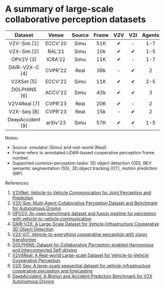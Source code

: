 # A summary of large-scale collaborative perception datasets



| **Dataset**      | **Venue** | **Source** | **Frame** | **V2V**  | **V2I**  | **Agents** | **Camera** | **LiDAR** | **Depth** | **OD**    | **SS**    | **OT**    | **MP**    | **Website**                                          |
|:----------------:|:---------:|:----------:|:---------:|:--------:|:--------:|:----------:|:----------:|:---------:|:---------:|:---------:|:---------:|:---------:|:---------:|:----------------------------------------------------:|
| V2V-Sim [1]      | ECCV'20   | Simu       | 51K       | &#10004; | -        | 1-7        | -          | &#10004;  | -         | &#10004;  | -         | -         |  &#10004; | -                                                    |
| V2X-Sim [2]      | RAL'21    | Simu       | 10k       | &#10004; | &#10004; | 1-5        | &#10004;   | &#10004;  | &#10004;  | &#10004;  |  &#10004; |  &#10004; | -         | [Link](https://ai4ce.github.io/V2X-Sim)              |
| OPV2V [3]        | ICRA'22   | Simu       | 11K       | &#10004; | -        | 1-7        | &#10004;   | &#10004;  | -         | &#10004;  |  &#10004; | -         | -         | [Link](https://mobility-lab.seas.ucla.edu/opv2v)     |
| DAIR-V2X-C [4]   | CVPR'22   | Real       | 39k       | -        | &#10004; | 2          | &#10004;   | &#10004;  | -         |  &#10004; | -         | -         | -         | [Link](https://thudair.baai.ac.cn/coop-dtest)        |
| V2XSet [5]       | ECCV'22   | Simu       | 11K       | &#10004; | &#10004; | 2-5        | &#10004;   | &#10004;  | -         |  &#10004; | -         | -         | -         | [Link](https://github.com/DerrickXuNu/v2x-vit)       |
| DOLPHINS [6]     | ACCV'22   | Simu       | 42k       | &#10004; | &#10004; | 3          | &#10004;   | &#10004;  | -         |  &#10004; | -         | -         | -         | [Link](https://dolphins-dataset.net)                 |
| V2V4Real [7]     | CVPR'23   | Real       | 20K       | &#10004; | -        | 2          | &#10004;   | &#10004;  | -         |  &#10004; | -         |  &#10004; | -         | [Link](https://mobility-lab.seas.ucla.edu/v2v4real/) |
| V2X-Seq [8]      | CVPR'23   | Real       | 15k       | -        | &#10004; | 2          | &#10004;   | &#10004;  | -         |  &#10004; | -         |  &#10004; |  &#10004; | [Link](https://thudair.baai.ac.cn/coop-forecast)     |
| DeepAccident [9] | arXiv'23  | Simu       | 57K       | &#10004; | &#10004; | 1-5        | &#10004;   | &#10004;  | -         |  &#10004; |  &#10004; |  &#10004; |  &#10004; | [Link](https://deepaccident.github.io/index.html)    |

Notes:
- Source: simulator (Simu) and real-world (Real).
- Frame refers to annotated LiDAR-based cooperative perception frame number.
- Supported common perception tasks: 3D object detection (OD), BEV semantic segmentation (SS), 3D object tracking (OT), motion prediction (MP).
    
References:
1. [V2VNet: Vehicle-to-Vehicle Communication for Joint Perception and Prediction](https://arxiv.org/abs/2008.07519)
2. [V2X-Sim: Multi-Agent Collaborative Perception Dataset and Benchmark for Autonomous Driving](https://arxiv.org/abs/2202.08449)
3. [OPV2V: An open benchmark dataset and fusion pipeline for perception with vehicle-to-vehicle communication](https://arxiv.org/abs/2109.07644)
4. [DAIR-V2X: A Large-Scale Dataset for Vehicle-Infrastructure Cooperative 3D Object Detection](https://arxiv.org/abs/2204.05575)
5. [V2X-ViT: Vehicle-to-everything cooperative perception with vision transformer](https://arxiv.org/abs/2203.10638)
6. [DOLPHINS: Dataset for Collaborative Perception enabled Harmonious and Interconnected Self-driving](https://arxiv.org/abs/2207.07609)
7. [V2V4Real: A Real-world Large-scale Dataset for Vehicle-to-Vehicle Cooperative Perception](https://arxiv.org/abs/2303.07601)
8. [V2X-Seq: A large-scale sequential dataset for vehicle-infrastructure cooperative perception and forecasting](https://arxiv.org/abs/2305.05938)
9. [DeepAccident: A Motion and Accident Prediction Benchmark for V2X Autonomous Driving](https://arxiv.org/abs/2304.01168)
   
